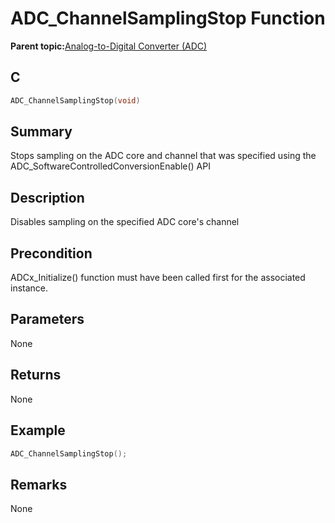# ADC\_ChannelSamplingStop Function

**Parent topic:**[Analog-to-Digital Converter \(ADC\)](GUID-FA022CD9-1025-47D5-B8BC-A27AC49112D8.md)

## C

```c
ADC_ChannelSamplingStop(void)
```

## Summary

Stops sampling on the ADC core and channel that was specified using the ADC\_SoftwareControlledConversionEnable\(\) API

## Description

Disables sampling on the specified ADC core's channel

## Precondition

ADCx\_Initialize\(\) function must have been called first for the associated instance.

## Parameters

None

## Returns

None

## Example

```c
ADC_ChannelSamplingStop();
```

## Remarks

None

